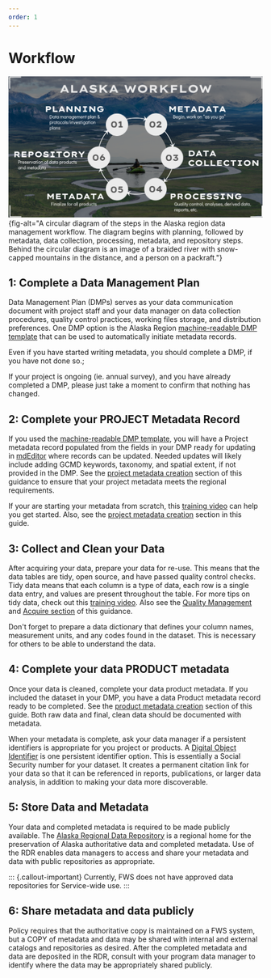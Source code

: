 ```yaml
---
order: 1
---
```


# Workflow


![Generalized Alaska Data Management Workflow](/assets/ak-workflow.png){fig-alt="A circular diagram of the steps in the Alaska region data management workflow. The diagram begins with planning, followed by metadata, data collection, processing, metadata, and repository steps. Behind the circular diagram is an image of a braided river with snow-capped mountains in the distance, and a person on a packraft."} 


## 1: Complete a Data Management Plan

Data Management Plan (DMPs) serves as your data communication document with project staff and your data manager on data collection procedures, quality control practices, working files storage, and distribution preferences. One DMP option is the Alaska Region [machine-readable DMP template](https://iris.fws.gov/APPS/ServCat/Reference/Profile/142708) that can be used to automatically initiate metadata records.

Even if you have started writing metadata, you should complete a DMP, if you have not done so.;

If your project is ongoing (ie. annual survey), and you have already completed a DMP, please just take a moment to confirm that nothing has changed.


## 2: Complete your PROJECT Metadata Record

If you used the [machine-readable DMP template](https://iris.fws.gov/APPS/ServCat/Reference/Profile/142708), you will have a Project metadata record populated from the fields in your DMP ready for updating in [mdEditor](https://www.mdeditor.org/) where records can be updated.  Needed updates will likely include adding GCMD keywords, taxonomy, and spatial extent, if not provided in the DMP.  See the [project metadata creation](broken-reference) section of this guidance to ensure that your project metadata meets the regional requirements.

If your are starting your metadata from scratch, this [training video](https://web.microsoftstream.com/video/30e18ae9-55bd-4d1c-a3aa-971089c88004) can help you get started.  Also, see the [project metadata creation](broken-reference) section in this guide.


## 3: Collect and Clean your Data

After acquiring your data, prepare your data for re-use.  This means that the data tables are tidy, open source, and have passed quality control checks.  Tidy data means that each column is a type of data, each row is a single data entry, and values are present throughout the table.  For more tips on tidy data, check out this [training video](https://web.microsoftstream.com/video/63c21ffc-4359-4ed9-b23b-6b549c993f4a). Also see the [Quality Management](broken-reference) and [Acquire section](broken-reference) of this guidance.

Don't forget to prepare a data dictionary that defines your column names, measurement units, and any codes found in the dataset.  This is necessary for others to be able to understand the data.


## 4: Complete your data PRODUCT metadata

Once your data is cleaned, complete your data product metadata.  If you included the dataset in your DMP, you have a data Product metadata record ready to be completed.  See the [product metadata creation](broken-reference) section of this guide.  Both raw data and final, clean data should be documented with metadata.

When your metadata is complete, ask your data manager if a persistent identifiers is appropriate for you project or products.  A [Digital Object Identifier](broken-reference) is one persistent identifier option.  This is essentially a Social Security number for your dataset.  It creates a permanent citation link for your data so that it can be referenced in reports, publications, or larger data analysis, in addition to making your data more discoverable.


## 5: Store Data and Metadata

Your data and completed metadata is required to be made publicly available.  The [Alaska Regional Data Repository](https://ak-region-dst.gitbook.io/alaska-region-interim-data-management-user-guide/fundamental-activities/security-and-preservation) is a regional home for the preservation of Alaska authoritative data and completed metadata.  Use of the RDR enables data managers to access and share your metadata and data with public repositories as appropriate.


::: {.callout-important}
Currently, FWS does not have approved data repositories for Service-wide use.
:::


## 6: Share metadata and data publicly

Policy requires that the authoritative copy is maintained on a FWS system, but a COPY of metadata and data may be shared with internal and external catalogs and repositories as desired.  After the completed metadata and data are deposited in the RDR, consult with your program data manager to identify where the data may be appropriately shared publicly.
